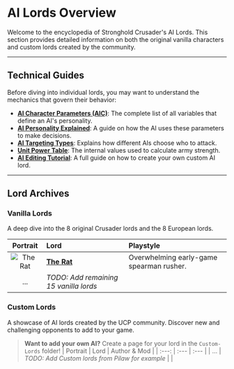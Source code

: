 # AI Lords Overview

Welcome to the encyclopedia of Stronghold Crusader's AI Lords. This section provides detailed information on both the original vanilla characters and custom lords created by the community.

---

## Technical Guides

Before diving into individual lords, you may want to understand the mechanics that govern their behavior:

* [**AI Character Parameters (AIC)**](Stronghold-Crusader-Wiki/AI-Lords/AI-Character-Parameters.md): The complete list of all variables that define an AI's personality.
* [**AI Personality Explained**](Stronghold-Crusader-Wiki/AI-Lords/AI-Personality-Explained.md): A guide on how the AI uses these parameters to make decisions.
* [**AI Targeting Types**](Stronghold-Crusader-Wiki/AI-Lords/AI-Targeting-Types.md): Explains how different AIs choose who to attack.
* [**Unit Power Table**](Stronghold-Crusader-Wiki/Game-Mechanics/Unit-Power-Table.md): The internal values used to calculate army strength.
* [**AI Editing Tutorial**](Stronghold-Crusader-Wiki/AI-Lords/AI-Editing-Tutorial.md): A full guide on how to create your own custom AI lord.

---

## Lord Archives

### Vanilla Lords

A deep dive into the 8 original Crusader lords and the 8 European lords.

| Portrait | Lord | Playstyle |
| :---: | :--- | :--- |
| ![The Rat](./Vanilla-Lords/images/rat_portrait_small.png) | [**The Rat**](Stronghold-Crusader-Wiki/AI-Lords/Vanilla-Lords/Rat.md) | Overwhelming early-game spearman rusher. |
| ... | *TODO: Add remaining 15 vanilla lords* | |

### Custom Lords

A showcase of AI lords created by the UCP community. Discover new and challenging opponents to add to your game.

> **Want to add your own AI?** Create a page for your lord in the `Custom-Lords` folder!
| Portrait | Lord | Author & Mod |
| :---: | :--- | :--- |
| ... | *TODO: Add Custom lords from Pilaw for example* | |